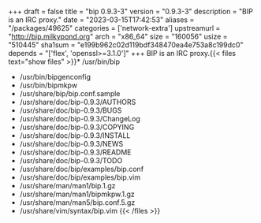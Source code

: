 +++
draft = false
title = "bip 0.9.3-3"
version = "0.9.3-3"
description = "BIP is an IRC proxy."
date = "2023-03-15T17:42:53"
aliases = "/packages/49625"
categories = ['network-extra']
upstreamurl = "http://bip.milkypond.org"
arch = "x86_64"
size = "160056"
usize = "510445"
sha1sum = "e199b962c02d119bdf348470ea4e753a8c199dc0"
depends = "['flex', 'openssl>=3.1.0']"
+++
BIP is an IRC proxy.{{< files text="show files" >}}* /usr/bin/bip
* /usr/bin/bipgenconfig
* /usr/bin/bipmkpw
* /usr/share/bip/bip.conf.sample
* /usr/share/doc/bip-0.9.3/AUTHORS
* /usr/share/doc/bip-0.9.3/BUGS
* /usr/share/doc/bip-0.9.3/ChangeLog
* /usr/share/doc/bip-0.9.3/COPYING
* /usr/share/doc/bip-0.9.3/INSTALL
* /usr/share/doc/bip-0.9.3/NEWS
* /usr/share/doc/bip-0.9.3/README
* /usr/share/doc/bip-0.9.3/TODO
* /usr/share/doc/bip/examples/bip.conf
* /usr/share/doc/bip/examples/bip.vim
* /usr/share/man/man1/bip.1.gz
* /usr/share/man/man1/bipmkpw.1.gz
* /usr/share/man/man5/bip.conf.5.gz
* /usr/share/vim/syntax/bip.vim
{{< /files >}}